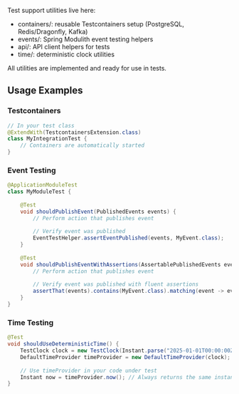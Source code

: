 Test support utilities live here:

- containers/: reusable Testcontainers setup (PostgreSQL, Redis/Dragonfly, Kafka)
- events/: Spring Modulith event testing helpers
- api/: API client helpers for tests
- time/: deterministic clock utilities

All utilities are implemented and ready for use in tests.

## Usage Examples

### Testcontainers
```java
// In your test class
@ExtendWith(TestcontainersExtension.class)
class MyIntegrationTest {
    // Containers are automatically started
}
```

### Event Testing
```java
@ApplicationModuleTest
class MyModuleTest {
    
    @Test
    void shouldPublishEvent(PublishedEvents events) {
        // Perform action that publishes event
        
        // Verify event was published
        EventTestHelper.assertEventPublished(events, MyEvent.class);
    }
    
    @Test
    void shouldPublishEventWithAssertions(AssertablePublishedEvents events) {
        // Perform action that publishes event
        
        // Verify event was published with fluent assertions
        assertThat(events).contains(MyEvent.class).matching(event -> event.getProperty().equals("expected"));
    }
}
```

### Time Testing
```java
@Test
void shouldUseDeterministicTime() {
    TestClock clock = new TestClock(Instant.parse("2025-01-01T00:00:00Z"));
    DefaultTimeProvider timeProvider = new DefaultTimeProvider(clock);
    
    // Use timeProvider in your code under test
    Instant now = timeProvider.now(); // Always returns the same instant
}
```

